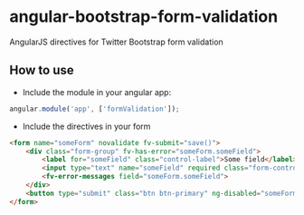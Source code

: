 angular-bootstrap-form-validation
=================================

AngularJS directives for Twitter Bootstrap form validation

How to use
----------

- Include the module in your angular app:

```javascript
angular.module('app', ['formValidation']);
```

- Include the directives in your form

```html
<form name="someForm" novalidate fv-submit="save()">
	<div class="form-group" fv-has-error="someForm.someField">
		<label for="someField" class="control-label">Some field</label>
		<input type="text" name="someField" required class="form-control" ng-model="someField">
		<fv-error-messages field="someForm.someField">
	</div>
	<button type="submit" class="btn btn-primary" ng-disabled="someForm.$pristine">Save</button>
</form>
```
